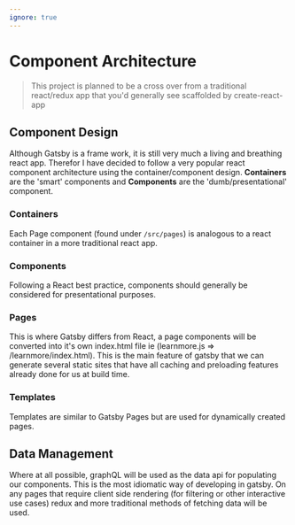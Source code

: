 ```yaml
---
ignore: true
---
```

# Component Architecture

> This project is planned to be a cross over from a traditional react/redux app that you'd generally see scaffolded by create-react-app

## Component Design

Although Gatsby is a frame work, it is still very much a living and breathing react app. Therefor I have decided to follow a very popular react component architecture using the container/component design. **Containers** are the 'smart' components and **Components** are the 'dumb/presentational' component.

### Containers

Each Page component (found under `/src/pages`) is analogous to a react container in a more traditional react app.

### Components

Following a React best practice, components should generally be considered for presentational purposes.

### Pages

This is where Gatsby differs from React, a page components will be converted into it's own index.html file ie (learnmore.js => /learnmore/index.html). This is the main feature of gatsby that we can generate several static sites that have all caching and preloading features already done for us at build time. 

### Templates

Templates are similar to Gatsby Pages but are used for dynamically created pages.

## Data Management

Where at all possible, graphQL will be used as the data api for populating our components. This is the most idiomatic way of developing in gatsby. On any pages that require client side rendering (for filtering or other interactive use cases) redux and more traditional methods of fetching data will be used.
